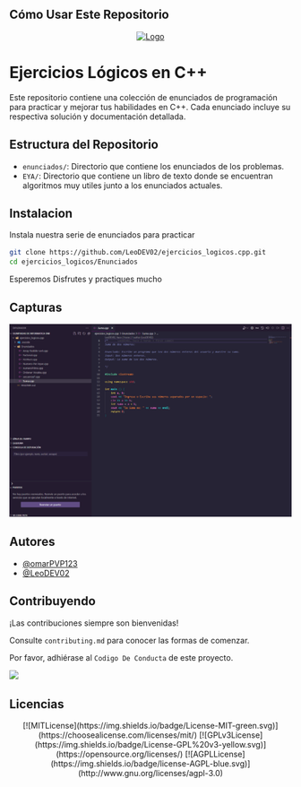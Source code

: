 ## Cómo Usar Este Repositorio

<a name="readme-top"></a>

<div align="center">

<a href="https://github.com/LeoDEV02/ejercicios_logicos.cpp">
  <img width="300px" src="https://temario-del-curso.netlify.app/Images/logo.png" alt="Logo" width="800" />
</a>
</div>

# Ejercicios Lógicos en C++

Este repositorio contiene una colección de enunciados de programación para practicar y mejorar tus habilidades en C++. Cada enunciado incluye su respectiva solución y documentación detallada.

## Estructura del Repositorio

- `enunciados/`: Directorio que contiene los enunciados de los problemas.
- `EYA/`: Directorio que contiene un libro de texto donde se encuentran algoritmos muy utiles junto a los enunciados actuales.

## Instalacion

Instala nuestra serie de enunciados para practicar

```bash
git clone https://github.com/LeoDEV02/ejercicios_logicos.cpp.git
cd ejercicios_logicos/Enunciados
```


Esperemos Disfrutes y practiques mucho
    
## Capturas

![App Screenshot](https://github.com/LeoDEV02/ejercicios_logicos.cpp/blob/master/images/img.png?raw=true)


## Autores

- [@omarPVP123](https://github.com/omarPVP123131)
- [@LeoDEV02](https://github.com/LeoDEV02)


## Contribuyendo

¡Las contribuciones siempre son bienvenidas!

Consulte `contributing.md` para conocer las formas de comenzar.

Por favor, adhiérase al `Codigo De Conducta` de este proyecto.

<a href="https://github.com/LeoDEV02/ejercicios_logicos.cpp/graphs/contributors">
  <img src="https://contrib.rocks/image?repo=LeoDEV02/ejercicios_logicos.cpp" />
</a>

## Licencias

<div align="center">
[![MITLicense](https://img.shields.io/badge/License-MIT-green.svg)](https://choosealicense.com/licenses/mit/)
[![GPLv3License](https://img.shields.io/badge/License-GPL%20v3-yellow.svg)](https://opensource.org/licenses/)
[![AGPLLicense](https://img.shields.io/badge/license-AGPL-blue.svg)](http://www.gnu.org/licenses/agpl-3.0)
</div>